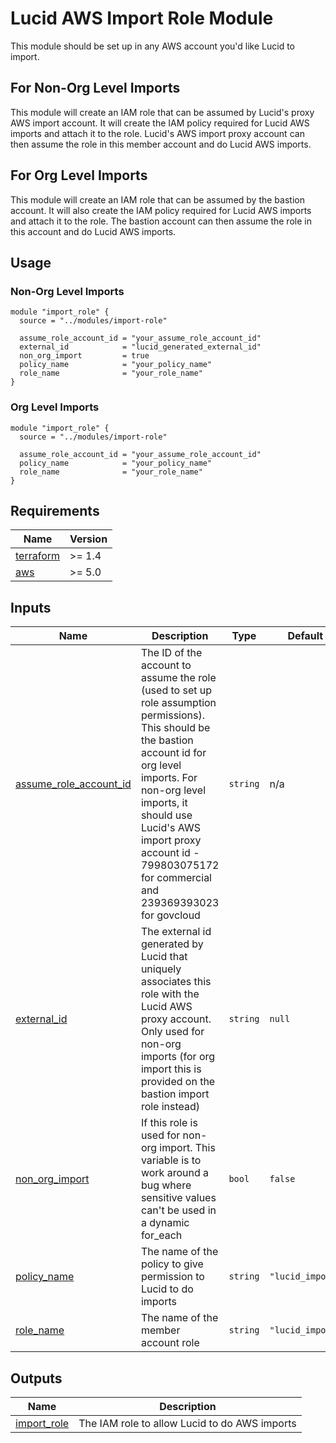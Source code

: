 # Lucid AWS Import Role Module


This module should be set up in any AWS account you'd like Lucid to import.

## For Non-Org Level Imports

This module will create an IAM role that can be assumed by Lucid's proxy AWS import account. It will create the IAM policy required for Lucid AWS imports and attach it to the role. Lucid's AWS import proxy account can then assume the role in this member account and do Lucid AWS imports.

## For Org Level Imports

This module will create an IAM role that can be assumed by the bastion account. It will also create the IAM policy required for Lucid AWS imports and attach it to the role. The bastion account can then assume the role in this account and do Lucid AWS imports.

## Usage

### Non-Org Level Imports

```hcl
module "import_role" {
  source = "../modules/import-role"

  assume_role_account_id = "your_assume_role_account_id"
  external_id            = "lucid_generated_external_id"
  non_org_import         = true
  policy_name            = "your_policy_name"
  role_name              = "your_role_name"
}
```

### Org Level Imports

```hcl
module "import_role" {
  source = "../modules/import-role"

  assume_role_account_id = "your_assume_role_account_id"
  policy_name            = "your_policy_name"
  role_name              = "your_role_name"
}
```

## Requirements

| Name | Version |
|------|---------|
| <a name="requirement_terraform"></a> [terraform](#requirement\_terraform) | >= 1.4 |
| <a name="requirement_aws"></a> [aws](#requirement\_aws) | >= 5.0 |

## Inputs

| Name | Description | Type | Default | Required |
|------|-------------|------|---------|:--------:|
| <a name="input_assume_role_account_id"></a> [assume\_role\_account\_id](#input\_assume\_role\_account\_id) | The ID of the account to assume the role (used to set up role assumption permissions). This should be the bastion account id for org level imports. For non-org level imports, it should use Lucid's AWS import proxy account id - 799803075172 for commercial and 239369393023 for govcloud | `string` | n/a | yes |
| <a name="input_external_id"></a> [external\_id](#input\_external\_id) | The external id generated by Lucid that uniquely associates this role with the Lucid AWS proxy account. Only used for non-org imports (for org import this is provided on the bastion import role instead) | `string` | `null` | no |
| <a name="input_non_org_import"></a> [non\_org\_import](#input\_non\_org\_import) | If this role is used for non-org import. This variable is to work around a bug where sensitive values can't be used in a dynamic for_each | `bool` | `false` | no |
| <a name="input_policy_name"></a> [policy\_name](#input\_policy\_name) | The name of the policy to give permission to Lucid to do imports | `string` | `"lucid_import"` | no |
| <a name="input_role_name"></a> [role\_name](#input\_role\_name) | The name of the member account role | `string` | `"lucid_import"` | no |

## Outputs

| Name | Description |
|------|-------------|
| <a name="output_import_role"></a> [import\_role](#output\_import\_role) | The IAM role to allow Lucid to do AWS imports |
